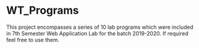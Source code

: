# WT_Programs
This project encompasses a series of 10 lab programs which were included in 7th Semester Web Application Lab for the batch 2019-2020. If required feel free to use them.
